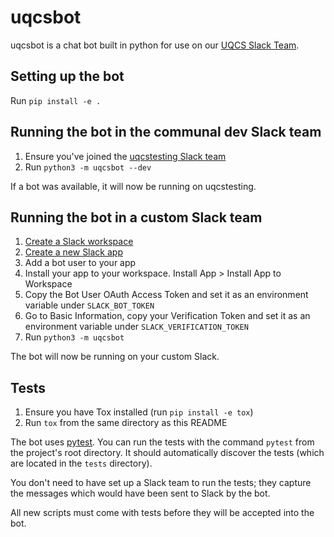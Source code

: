 # uqcsbot

uqcsbot is a chat bot built in python for use on our [UQCS Slack Team](uqcs.slack.com).

## Setting up the bot

Run `pip install -e .`

## Running the bot in the communal dev Slack team

1. Ensure you've joined the [uqcstesting Slack team](https://uqcstest-inviter.herokuapp.com/)
2. Run `python3 -m uqcsbot --dev`

If a bot was available, it will now be running on uqcstesting.

## Running the bot in a custom Slack team

1. [Create a Slack workspace](https://slack.com/create)
2. [Create a new Slack app](https://api.slack.com/apps/)
3. Add a bot user to your app
4. Install your app to your workspace. Install App > Install App to Workspace
5. Copy the Bot User OAuth Access Token and set it as an environment variable under `SLACK_BOT_TOKEN`
6. Go to Basic Information, copy your Verification Token and set it as an environment variable under `SLACK_VERIFICATION_TOKEN`
7. Run `python3 -m uqcsbot`

The bot will now be running on your custom Slack.

## Tests

1. Ensure you have Tox installed (run `pip install -e tox`)
2. Run `tox` from the same directory as this README

The bot uses [pytest](https://docs.pytest.org/en/latest/). You can run the tests with the command `pytest` from the project's root directory. It should automatically discover the tests (which are located in the `tests` directory).

You don't need to have set up a Slack team to run the tests; they capture the messages which would have been sent to Slack by the bot.

All new scripts must come with tests before they will be accepted into the bot.

